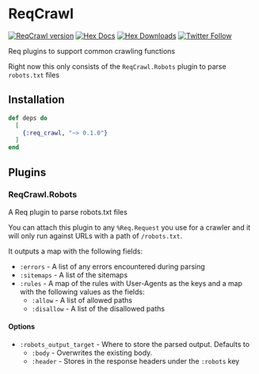 # ReqCrawl

[![ReqCrawl version](https://img.shields.io/hexpm/v/req_crawl.svg)](https://hex.pm/packages/req_crawl)
[![Hex Docs](https://img.shields.io/badge/hex-docs-lightgreen.svg)](https://hexdocs.pm/req_crawl/)
[![Hex Downloads](https://img.shields.io/hexpm/dt/req_crawl)](https://hex.pm/packages/req_crawl)
[![Twitter Follow](https://img.shields.io/twitter/follow/ac_alejos?style=social)](https://twitter.com/ac_alejos)

Req plugins to support common crawling functions

Right now this only consists of the `ReqCrawl.Robots` plugin to parse `robots.txt` files

## Installation

```elixir
def deps do
  [
    {:req_crawl, "~> 0.1.0"}
  ]
end
```

## Plugins

### ReqCrawl.Robots

A Req plugin to parse robots.txt files

You can attach this plugin to any `%Req.Request` you use for a crawler and it will only run against
URLs with a path of `/robots.txt`.

It outputs a map with the following fields:
  
* `:errors` - A list of any errors encountered during parsing
* `:sitemaps` - A list of the sitemaps
* `:rules` - A map of the rules with User-Agents as the keys and a map with the following values as the fields:
  * `:allow` - A list of allowed paths
  * `:disallow` - A list of the disallowed paths

#### Options

* `:robots_output_target` - Where to store the parsed output. Defaults to
  * `:body` - Overwrites the existing body.
  * `:header` - Stores in the response headers under the `:robots` key
